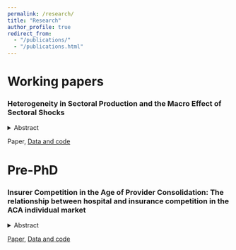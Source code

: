 ```yaml
---
permalink: /research/
title: "Research"
author_profile: true
redirect_from: 
  - "/publications/"
  - "/publications.html"
---
```


# Working papers

### Heterogeneity in Sectoral Production and the Macro Effect of Sectoral Shocks

<details>
<summary>Abstract</summary>
<br>
The effect of a negative sectoral shock on GDP depends on how important the shocked sector is as a direct and indirect supplier and how easily sectors can substitute inputs. Past estimates of the parameters that determine these qualities in the US have been restrictive: they have not been allowed to vary across industries or across time. This paper uses a novel empirical strategy to relax those restrictions, by exploiting variation in input expenditure share shifts within industries rather than across industries. The resulting estimates exhibit significant sectoral and temporal heterogeneity, and are dynamically correlated with weighted patents. In a calibrated GE model of multi-sector production, this heterogeneity (1) raises[lowers] the GDP effect of negative shocks to sectors whose customers are less[more] able to substitute inputs (e.g. the GDP effect of ``Chemical products'' shocks rises), (2) raises[lowers] the GDP effect of negative sectoral shocks in years where sectors are less[more] able to substitute inputs, and (3) raises[lowers] the GDP effect of negative shocks to sectors as they become more[less] central input suppliers (e.g. between 1997 and 2023 the GDP effect of ``Paper products'' shocks fell and the GDP effect of ``Computer and electronic products'' shocks rose due to changes in their importance as input suppliers). 
</details>

Paper, [Data and code](https://github.com/jacobgosselin/HeterogeousSectoralProduction)


# Pre-PhD

### Insurer Competition in the Age of Provider Consolidation: The relationship between hospital and insurance competition in the ACA individual market

<details>
<summary>Abstract</summary>
<br>
This paper investigates the impact of hospital competition (or lack thereof) on insurer participation in the ACA's individual market. Using public data from CMS, and private data from the American Hospital Association (AHA), I construct the Herfindahl–Hirschman Index (HHI)  for hospital and insurer markets at the county-level in 34 of the 36 states using federally facilitated marketplaces, across 2015 and 2016 (hospital HHI is lagged by one year). I fit a linear model on 2063 counties across two years in these states, controlling for county-level covariates and fixed effects for year-"rating area" (a geographic designation created by the ACA,  which typically amounts to a collection of counties). I estimate my parameters using OLS. I find higher hospital HHI levels are associated with higher insurer HHI levels at a coefficient of .033, log linearized. I lay the groundwork for further analysis once more years of data are available, contributing to the existing literature by focusing on insurer competition rather than premium price as my primary outcome, leveraging "rating areas" for better model specification, and outlining a novel approach to hospital market HHI construction using hospital "radii" rather than pre-existing geographic bounds.
</details>

[Paper](https://jacobgosselin.github.io/files/pre_PhD.pdf), [Data and code](https://github.com/jacobgosselin/aca_competition_consolidation)



